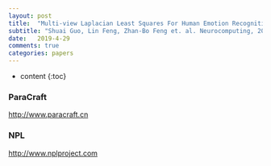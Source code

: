 ```yaml
---
layout: post
title:  "Multi-view Laplacian Least Squares For Human Emotion Recognition"
subtitle: "Shuai Guo, Lin Feng, Zhan-Bo Feng et. al. Neurocomputing, 2019.5, Under review"
date:   2019-4-29
comments: true
categories: papers
---
```


* content
{:toc}

### ParaCraft
http://www.paracraft.cn

### NPL
http://www.nplproject.com
